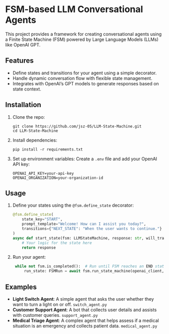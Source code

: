 # FSM-based LLM Conversational Agents

This project provides a framework for creating conversational agents using a Finite State Machine (FSM) powered by Large Language Models (LLMs) like OpenAI GPT.
## Features

- Define states and transitions for your agent using a simple decorator.
- Handle dynamic conversation flow with flexible state management.
- Integrates with OpenAI’s GPT models to generate responses based on state context.

## Installation

1. Clone the repo:
   ```
   git clone https://github.com/jsz-05/LLM-State-Machine.git
   cd LLM-State-Machine
   ```

2. Install dependencies:
   ```
   pip install -r requirements.txt
   ```

3. Set up environment variables:
   Create a `.env` file and add your OpenAI API key:
     ```
     OPENAI_API_KEY=your-api-key
     OPENAI_ORGANIZATION=your-organization-id
     ```

## Usage

1. Define your states using the `@fsm.define_state` decorator:
   ```python
   @fsm.define_state(
       state_key="START",
       prompt_template="Welcome! How can I assist you today?",
       transitions={"NEXT_STATE": "When the user wants to continue."}
   )
   async def start_state(fsm: LLMStateMachine, response: str, will_transition: bool):
       # Your logic for the state here
       return response
   ```

2. Run your agent:
   ```python
    while not fsm.is_completed():  # Run until FSM reaches an END state
        run_state: FSMRun = await fsm.run_state_machine(openai_client, user_input=user_input)
   ```

## Examples

- **Light Switch Agent**: A simple agent that asks the user whether they want to turn a light on or off. ```switch_agent.py```
- **Customer Support Agent**: A bot that collects user details and assists with customer queries. ```support_agent.py```
- **Medical Triage Agent**: A complex agent that helps assess if a medical situation is an emergency and collects patient data. ```medical_agent.py```

<!-- ## Contributing
Feel free to fork, star, and create pull requests. Contributions are welcome! -->
